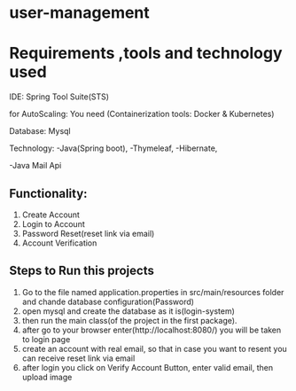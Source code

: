 # user-management



Requirements ,tools and technology used
=======================================
IDE: Spring Tool Suite(STS)

for AutoScaling: You need (Containerization tools: Docker & Kubernetes)

Database: Mysql

Technology: 
-Java(Spring boot), 
-Thymeleaf,
-Hibernate,

-Java Mail Api

Functionality:
-------------
1. Create Account
2. Login to Account
3. Password Reset(reset link via email)
4. Account Verification

Steps to Run this projects
---------------------------
1. Go to the file named application.properties  in src/main/resources folder and chande database configuration(Password)
2. open mysql and create the database as it is(login-system)
3. then run the main class(of the project in the first package).
4. after go to your browser enter(http://localhost:8080/)  you will be taken to login page
5. create an account with real email, so that in case you want to resent you can receive reset link via email
6. after login you click on Verify Account Button, enter valid email, then upload image
